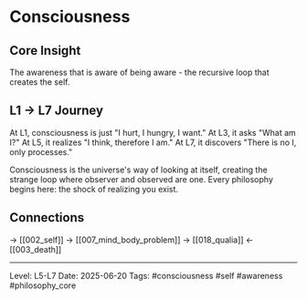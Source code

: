 # Consciousness

## Core Insight
The awareness that is aware of being aware - the recursive loop that creates the self.

## L1 → L7 Journey

At L1, consciousness is just "I hurt, I hungry, I want."
At L3, it asks "What am I?"
At L5, it realizes "I think, therefore I am."
At L7, it discovers "There is no I, only processes."

Consciousness is the universe's way of looking at itself, creating the strange loop where observer and observed are one. Every philosophy begins here: the shock of realizing you exist.

## Connections
→ [[002_self]]
→ [[007_mind_body_problem]]
→ [[018_qualia]]
← [[003_death]]

---
Level: L5-L7
Date: 2025-06-20
Tags: #consciousness #self #awareness #philosophy_core
